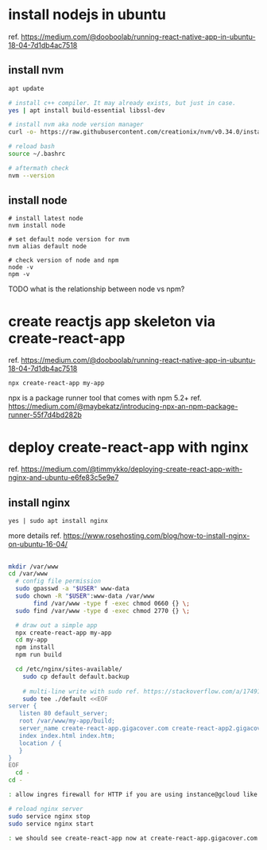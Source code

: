 # install nodejs in ubuntu
ref. https://medium.com/@dooboolab/running-react-native-app-in-ubuntu-18-04-7d1db4ac7518

## install nvm
```bash
apt update

# install c++ compiler. It may already exists, but just in case.
yes | apt install build-essential libssl-dev

# install nvm aka node version manager
curl -o- https://raw.githubusercontent.com/creationix/nvm/v0.34.0/install.sh | bash

# reload bash
source ~/.bashrc

# aftermath check 
nvm --version
```

## install node
```bsah
# install latest node
nvm install node

# set default node version for nvm
nvm alias default node

# check version of node and npm
node -v
npm -v
```
TODO what is the relationship between node vs npm?


# create reactjs app skeleton via create-react-app
ref. https://medium.com/@dooboolab/running-react-native-app-in-ubuntu-18-04-7d1db4ac7518
```
npx create-react-app my-app
```
npx is a package runner tool that comes with npm 5.2+ ref. https://medium.com/@maybekatz/introducing-npx-an-npm-package-runner-55f7d4bd282b


# deploy create-react-app with nginx
ref. https://medium.com/@timmykko/deploying-create-react-app-with-nginx-and-ubuntu-e6fe83c5e9e7

## install nginx
```
yes | sudo apt install nginx
```
more details ref. https://www.rosehosting.com/blog/how-to-install-nginx-on-ubuntu-16-04/

## 
```bash
mkdir /var/www
cd /var/www    
  # config file permission
  sudo gpasswd -a "$USER" www-data
  sudo chown -R "$USER":www-data /var/www
       find /var/www -type f -exec chmod 0660 {} \;
  sudo find /var/www -type d -exec chmod 2770 {} \;

  # draw out a simple app
  npx create-react-app my-app
  cd my-app
  npm install
  npm run build

  cd /etc/nginx/sites-available/
    sudo cp default default.backup
    
    # multi-line write with sudo ref. https://stackoverflow.com/a/17491223/248616
    sudo tee ./default <<EOF 
server {
   listen 80 default_server;
   root /var/www/my-app/build;
   server_name create-react-app.gigacover.com create-react-app2.gigacover.com;
   index index.html index.htm;
   location / {
   }
}
EOF
  cd -
cd -

: allow ingres firewall for HTTP if you are using instance@gcloud like me

# reload nginx server
sudo service nginx stop
sudo service nginx start

: we should see create-react-app now at create-react-app.gigacover.com create-react-app2.gigacover.com

```
